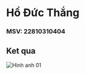 # Hồ Đức Thắng
### MSV: 22810310404
## Ket qua

![Hinh anh 01](![ee7eaf8a-cfcc-4e25-9ff9-ea136ac82246](https://github.com/user-attachments/assets/75f87625-2f61-4a43-9355-ab2bab940cb0)
)
